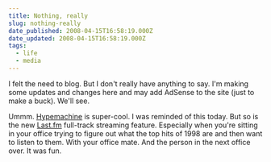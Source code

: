 ```yaml
---
title: Nothing, really
slug: nothing-really
date_published: 2008-04-15T16:58:19.000Z
date_updated: 2008-04-15T16:58:19.000Z
tags:
  - life
  - media
---
```


I felt the need to blog. But I don't really have anything to say. I'm making some updates and changes here and may add AdSense to the site (just to make a buck). We'll see.

Ummm. [Hypemachine](http://www.hypem.com) is super-cool. I was reminded of this today. But so is the new [Last.fm](http://last.fm) full-track streaming feature. Especially when you're sitting in your office trying to figure out what the top hits of 1998 are and then want to listen to them. With your office mate. And the person in the next office over. It was fun.

